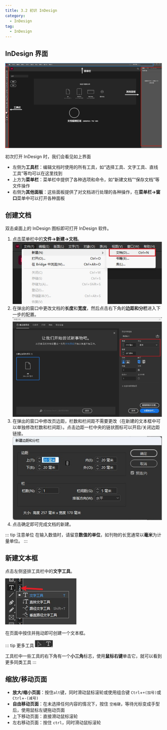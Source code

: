 ```yaml
---
title: 3.2 初识 InDesign
category:
  - InDesign
tag:
  - InDesign
---
```


## InDesign 界面

![初识 InDesign 界面](../assets/image/3.2-1726276563372.jpeg)

初次打开 InDesign 时，我们会看见如上界面
- 左侧为**工具栏**：编辑文档时使用的所有工具，如“选择工具、文字工具、直线工具”等均可以在这里找到
- 上方为**菜单栏**：菜单栏中提供了各种选项和命令，如“新建文档”“保存文档”等文件操作
- 右侧为**其他面板**：这些面板提供了对文档进行处理的各种操作，在**菜单栏->窗口**菜单中可以打开各种面板

## 创建文档
双击桌面上的 InDesign 图标即可打开 InDesign 软件。
1. 点击菜单栏中的**文件->新建->文档**。![](../assets/image/Pastedimage20230501163537.jpg)
2. 在弹出的窗口中更改文档的**长度**和**宽度**，然后点击右下角的**边距和分栏**进入下一步的配置。![](../assets/image/Pastedimage20230501163742.jpg)
3. 在弹出的窗口中修改页边距，栏数和栏间距不需要更改（在新建的文本框中可以单独修改栏数和栏间距）。点击边距一栏中央的链状图标可以开启/关闭边距链接。![](../assets/image/Pastedimage20230501164027.jpg)
4. 点击确定即可完成文档的新建。

::: tip 注意单位
在输入数值时，请留意**数值的单位**，如刊物的长宽通常以**毫米**为计量单位。
:::

## 新建文本框
点击左侧竖排工具栏中的**文字工具**。

![右键单击文字工具](../assets/image/Pastedimage20230501165030.jpg)

在页面中按住并拖动即可创建一个文本框。

::: tip 更多工具
![左侧为普通工具|右侧为带有小三角的工具](../assets/image/3.2-1726277364709.jpeg)

工具栏中一些工具的右下角有一个**小三角**标志，使用**鼠标右键**单击它，就可以看到更多同类工具
:::

## 缩放/移动页面
- **放大/缩小页面**：按住`alt`键，同时滑动鼠标滚轮或使用组合键 `Ctrl`+`+(加号)`或`Ctrl`+`-(减号)`
- **自由移动页面**：在未选择任何内容的情况下，按住 `空格键`，等待光标变成手型后，使用鼠标左键拖动页面
- 上下移动页面：直接滑动鼠标滚轮
- 左右移动页面：按住 `ctrl`，同时滑动鼠标滚轮